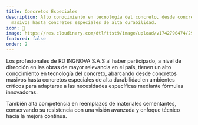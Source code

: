 ```yaml
---
title: Concretos Especiales
description: Alto conocimiento en tecnología del concreto, desde concretos
  masivos hasta concretos especiales de alta durabilidad.
icon: 🏢
image: https://res.cloudinary.com/dtlfttst9/image/upload/v1742790474/29a8758_g86pvy.jpg
featured: false
order: 2
---
```

Los profesionales de RD INGNOVA S.A.S al haber participado, a nivel de dirección en las obras de mayor relevancia en el país, tienen un alto conocimiento en tecnología del concreto, abarcando desde concretos masivos hasta concretos especiales de alta durabilidad en ambientes críticos para adaptarse a las necesidades específicas mediante fórmulas innovadoras.

También alta competencia en reemplazos de materiales cementantes, conservando su resistencia con una visión avanzada y enfoque técnico hacia la mejora continua.
